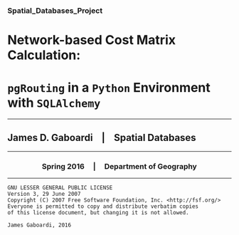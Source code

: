 ### Spatial_Databases_Project



# Network-based Cost Matrix Calculation: 
# `pgRouting` in a `Python` Environment with `SQLAlchemy`


----

## James D. Gaboardi &nbsp;&nbsp; |  &nbsp;&nbsp; Spatial Databases

----

### &nbsp;&nbsp; &nbsp;&nbsp;&nbsp; &nbsp;&nbsp;&nbsp; &nbsp;&nbsp;&nbsp; &nbsp;&nbsp;&nbsp; &nbsp;Spring 2016  &nbsp;&nbsp; &nbsp;|  &nbsp;&nbsp;&nbsp; Department of Geography 

----


    GNU LESSER GENERAL PUBLIC LICENSE
    Version 3, 29 June 2007
    Copyright (C) 2007 Free Software Foundation, Inc. <http://fsf.org/>
    Everyone is permitted to copy and distribute verbatim copies
    of this license document, but changing it is not allowed.

    James Gaboardi, 2016